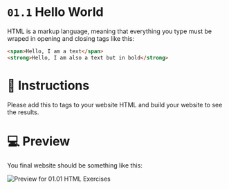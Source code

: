 # `01.1` Hello World

HTML is a markup language, meaning that everything you type must be wraped in opening 
and closing tags like this:

```html
<span>Hello, I am a text</span>
<strong>Hello, I am also a text but in bold</strong>
```

# 📝 Instructions

Please add this to tags to your website HTML and build your website to see the results.

# 💻 Preview

You final website should be something like this:

![Preview for 01.01 HTML Exercises](https://ucarecdn.com/04d1dd51-d2ba-47de-8c4f-43e7227a703e/ScreenShot20200225at75553PM.png)